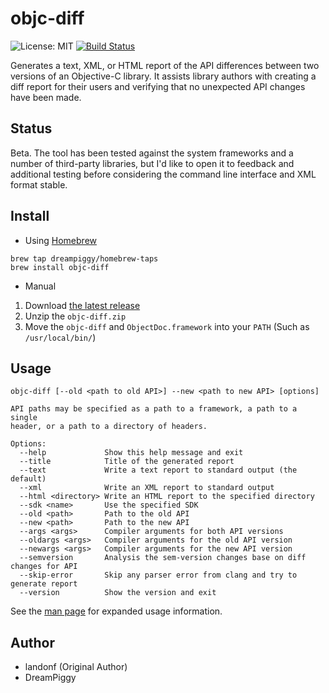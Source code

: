 # objc-diff

![License: MIT](https://img.shields.io/badge/license-MIT-blue.svg?style=flat) [![Build Status](https://travis-ci.org/dreampiggy/objc-diff.svg?branch=master)](https://travis-ci.org/dreampiggy/objc-diff) 

Generates a text, XML, or HTML report of the API differences between two versions of an Objective-C library. It assists library authors with creating a diff report for their users and verifying that no unexpected API changes have been made.

## Status

Beta. The tool has been tested against the system frameworks and a number of third-party libraries, but I'd like to open it to feedback and additional testing before considering the command line interface and XML format stable.

## Install

+ Using [Homebrew](https://brew.sh/)

```
brew tap dreampiggy/homebrew-taps
brew install objc-diff
```

+ Manual

1. Download [the latest release](https://github.com/dreampiggy/objc-diff/releases)
2. Unzip the `objc-diff.zip`
3. Move the `objc-diff` and `ObjectDoc.framework` into your `PATH` (Such as `/usr/local/bin/`)

## Usage

    objc-diff [--old <path to old API>] --new <path to new API> [options]

    API paths may be specified as a path to a framework, a path to a single
    header, or a path to a directory of headers.

    Options:
      --help             Show this help message and exit
      --title            Title of the generated report
      --text             Write a text report to standard output (the default)
      --xml              Write an XML report to standard output
      --html <directory> Write an HTML report to the specified directory
      --sdk <name>       Use the specified SDK
      --old <path>       Path to the old API
      --new <path>       Path to the new API
      --args <args>      Compiler arguments for both API versions
      --oldargs <args>   Compiler arguments for the old API version
      --newargs <args>   Compiler arguments for the new API version
      --semversion       Analysis the sem-version changes base on diff changes for API
      --skip-error       Skip any parser error from clang and try to generate report
      --version          Show the version and exit

See the [man page](OCDiff/objc-diff.pod) for expanded usage information.

## Author

- landonf (Original Author)
- DreamPiggy

